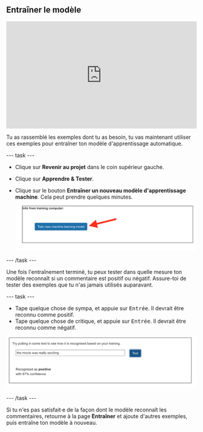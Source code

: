 ## Entraîner le modèle

<html>
  <div style="position: relative; overflow: hidden; padding-top: 56.25%;">
    <iframe style="position: absolute; top: 0; left: 0; right: 0; width: 100%; height: 100%; border: none;" src="https://www.youtube.com/embed/y-Cf153mlwo?rel=0&cc_load_policy=1" allowfullscreen allow="accelerometer; autoplay; clipboard-write; encrypted-media; gyroscope; picture-in-picture; web-share"></iframe>
  </div>
</html>

Tu as rassemblé les exemples dont tu as besoin, tu vas maintenant utiliser ces exemples pour entraîner ton modèle d'apprentissage automatique.

--- task ---

+ Clique sur **Revenir au projet** dans le coin supérieur gauche.

+ Clique sur **Apprendre & Tester**.

+ Clique sur le bouton **Entraîner un nouveau modèle d'apprentissage machine**. Cela peut prendre quelques minutes. ![Flèche pointant vers un bouton indiquant Entraîner un nouveau modèle d'apprentissage machine](images/train-new-model.png)

--- /task ---

Une fois l'entraînement terminé, tu peux tester dans quelle mesure ton modèle reconnaît si un commentaire est positif ou négatif. Assure-toi de tester des exemples que tu n'as jamais utilisés auparavant.

--- task ---

+ Tape quelque chose de sympa, et appuie sur <kbd>Entrée</kbd>. Il devrait être reconnu comme positif.
+ Tape quelque chose de critique, et appuie sur <kbd>Entrée</kbd>. Il devrait être reconnu comme négatif.

![Le texte "Le film était vraiment génial" reconnu comme positif avec 87 % de confiance.](images/movie-exciting.png)

--- /task ---

Si tu n'es pas satisfait·e de la façon dont le modèle reconnaît les commentaires, retourne à la page **Entraîner** et ajoute d'autres exemples, puis entraîne ton modèle à nouveau.

